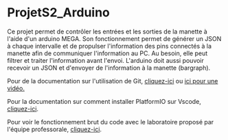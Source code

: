 # ProjetS2_Arduino

Ce projet permet de contrôler les entrées et les sorties de la manette à l'aide d'un arduino MEGA.
Son fonctionnement permet de générer un JSON à chaque intervalle et de propulser l'information des pins connectés à la manette afin de communiquer l'information au PC.
Au besoin, elle peut filtrer et traiter l'information avant l'envoi.
L'arduino doit aussi pouvoir recevoir un JSON et d'envoyer de l'information à la manette (bargraph).

Pour de la documentation sur l'utilisation de Git, [cliquez-ici](https://www.jrebel.com/blog/git-cheat-sheet) ou [ici pour une vidéo.](https://youtu.be/SWYqp7iY_Tc)

Pour la documentation sur comment installer PlatformIO sur Vscode, [cliquez-ici](https://www.gegi.usherbrooke.ca/s1gei/a21/doc/projet/file/Sup3%20-%20Programmation%20avec%20Arduino.pdf).

Pour voir le fonctionnement brut du code avec le laboratoire proposé par l'équipe professorale, [cliquez-ici](https://www.gegi.usherbrooke.ca/s2ei/h22/doc/projet/file/Labo%20Arduino.pdf).
